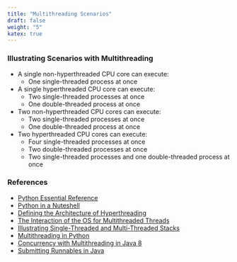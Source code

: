 ```yaml
---
title: "Multithreading Scenarios"
draft: false
weight: "5"
katex: true
---
```


### Illustrating Scenarios with Multithreading
- A single non-hyperthreaded CPU core can execute:
	- One single-threaded process at once
- A single hyperthreaded CPU core can execute:
	- Two single-threaded processes at once
	- One double-threaded process at once
- Two non-hyperthreaded CPU cores can execute:
	- Two single-threaded processes at once
	- One double-threaded process at once
- Two hyperthreaded CPU cores can execute:
	- Four single-threaded processes at once
	- Two double-threaded processes at once
	- Two single-threaded processes and one double-threaded process at once

### References
- [Python Essential Reference](http://index-of.co.uk/Python/Python%20Essential%20Reference,%20Fourth%20Edition.pdf)
- [Python in a Nuteshell](https://www.arp.com/medias/13916546.pdf)
- [Defining the Architecture of Hyperthreading](https://stackoverflow.com/questions/200469/what-is-the-difference-between-a-process-and-a-thread/19518207#19518207)
- [The Interaction of the OS for Multithreaded Threads](https://www.cs.uic.edu/~jbell/CourseNotes/OperatingSystems/4_Threads.html)
- [Illustrating Single-Threaded and Multi-Threaded Stacks](https://github.com/angrave/SystemProgramming/wiki/Pthreads%2C-Part-1%3A-Introduction#how-does-the-threads-stack-work)
- [Multithreading in Python](https://stackoverflow.com/questions/44793371/is-multithreading-in-python-a-myth)
- [Concurrency with Multithreading in Java 8](https://winterbe.com/posts/2015/04/07/java8-concurrency-tutorial-thread-executor-examples/)
- [Submitting Runnables in Java](http://tutorials.jenkov.com/java-util-concurrent/executorservice.html#submit-runnable)
